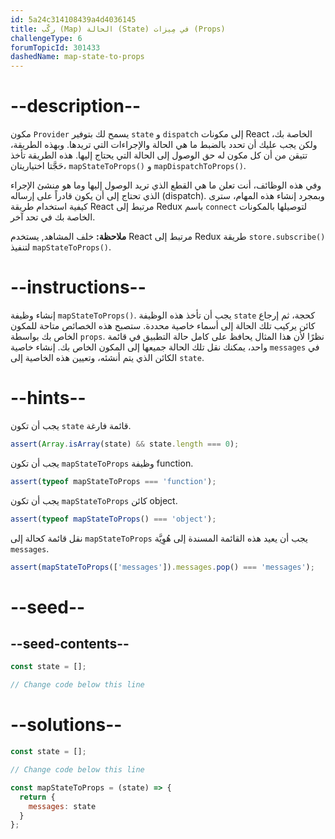 ```yaml
---
id: 5a24c314108439a4d4036145
title: ركّب (Map) الحالة (State) في مِيزات (Props)
challengeType: 6
forumTopicId: 301433
dashedName: map-state-to-props
---
```


# --description--

مكون `Provider` يسمح لك بتوفير `state` و `dispatch` إلى مكونات React الخاصة بك، ولكن يجب عليك أن تحدد بالضبط ما هي الحالة والإجراءات التي تريدها. وبهذه الطريقة، تتيقن من أن كل مكون له حق الوصول إلى الحالة التي يحتاج إليها. هذه الطريقة تأخذ حَجَّتا اختياريتان، `mapStateToProps()` و `mapDispatchToProps()`.

وفي هذه الوظائف، أنت تعلن ما هي القطع الذي تريد الوصول إليها وما هو منشئ الإجراء الذي تحتاج إلى أن يكون قادراً على إرساله (dispatch). وبمجرد إنشاء هذه المهام، سترى كيفية استخدام طريقة React مرتبط إلى Redux باسم `connect` لتوصيلها بالمكونات الخاصة بك في تحد آخر.

**ملاحظة:** خلف المشاهد, يستخدم React مرتبط إلى Redux طريقة `store.subscribe()` لتنفيذ `mapStateToProps()`.

# --instructions--

إنشاء وظيفة `mapStateToProps()`. يجب أن تأخذ هذه الوظيفة `state` كحجة، ثم إرجاع كائن يركيب تلك الحالة إلى أسماء خاصية محددة. ستصبح هذه الخصائص متاحة للمكون الخاص بك بواسطة `props`. نظرًا لأن هذا المثال يحافظ على كامل حالة التطبيق في قائمة واحد، يمكنك نقل تلك الحالة جميعها إلى المكون الخاص بك. إنشاء خاصية `messages` في الكائن الذي يتم أنشئه، وتعيين هذه الخاصية إلى `state`.

# --hints--

يجب أن تكون `state` قائمة فارغة.

```js
assert(Array.isArray(state) && state.length === 0);
```

يجب أن تكون `mapStateToProps` وظيفة function.

```js
assert(typeof mapStateToProps === 'function');
```

يجب أن تكون `mapStateToProps` كائن object.

```js
assert(typeof mapStateToProps() === 'object');
```

نقل قائمة كحالة إلى `mapStateToProps` يجب أن يعيد هذه القائمة المسندة إلى هُوِيَّة `messages`.

```js
assert(mapStateToProps(['messages']).messages.pop() === 'messages');
```

# --seed--

## --seed-contents--

```jsx
const state = [];

// Change code below this line
```

# --solutions--

```jsx
const state = [];

// Change code below this line

const mapStateToProps = (state) => {
  return {
    messages: state
  }
};
```
